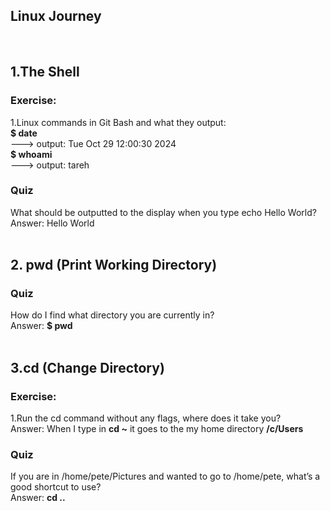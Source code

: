 ## Linux Journey 
<br>

## 1.The Shell
### Exercise: 
1.Linux commands in Git Bash and what they output:
<br>
**$ date** 
<br> 
---> output: Tue Oct 29 12:00:30     2024 
<br>
**$ whoami** 
<br> 
---> output: tareh
### Quiz
What should be outputted to the display when you type echo Hello World? 
<br>Answer: Hello World
<br>
<br>
## 2. pwd (Print Working Directory)
### Quiz
How do I find what directory you are currently in? 
<br>Answer: **$ pwd**
<br>
<br>
## 3.cd (Change Directory)
### Exercise: 
1.Run the cd command without any flags, where does it take you?
<br>Answer: When I type in **cd ~** it goes to the my home directory **/c/Users**
### Quiz
If you are in /home/pete/Pictures and wanted to go to /home/pete, what’s a good shortcut to use?
<br>Answer: **cd ..**



